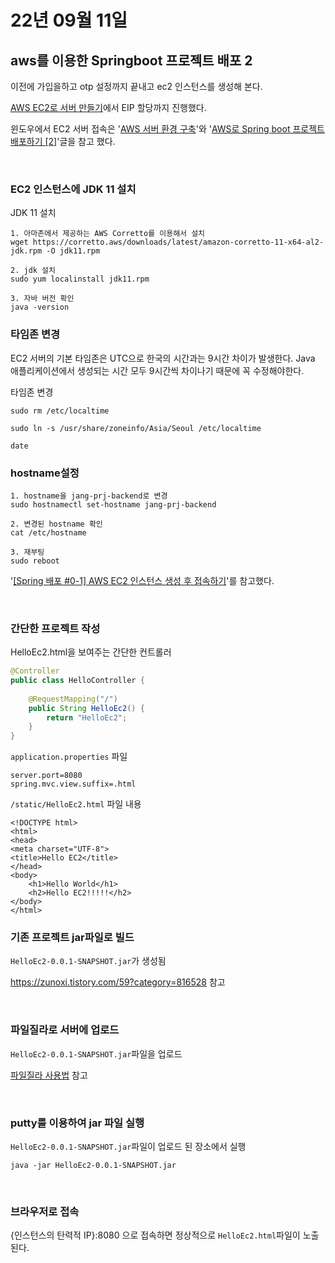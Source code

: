 # 22년 09월 11일


## aws를 이용한 Springboot 프로젝트 배포 2

이전에 가입을하고 otp 설정까지 끝내고 ec2 인스턴스를 생성해 본다.

[AWS EC2로 서버 만들기](https://velog.io/@nefertiri/AWS-EC2%EB%A1%9C-%EC%84%9C%EB%B2%84-%EB%A7%8C%EB%93%A4%EA%B8%B0)에서 EIP 할당까지 진행했다.

윈도우에서 EC2 서버 접속은 '[AWS 서버 환경 구축](https://velog.io/@swchoi0329/AWS-%EC%84%9C%EB%B2%84-%ED%99%98%EA%B2%BD-%EA%B5%AC%EC%B6%95)'와 '[AWS로 Spring boot 프로젝트 배포하기 [2]](https://velog.io/@yskim9718/AWS%EB%A1%9C-Spring-boot-%ED%94%84%EB%A1%9C%EC%A0%9D%ED%8A%B8-%EB%B0%B0%ED%8F%AC%ED%95%98%EA%B8%B0-2)'글을 참고 했다.

<br>

### EC2 인스턴스에 JDK 11 설치
JDK 11 설치
```
1. 아마존에서 제공하는 AWS Corretto를 이용해서 설치
wget https://corretto.aws/downloads/latest/amazon-corretto-11-x64-al2-jdk.rpm -O jdk11.rpm

2. jdk 설치
sudo yum localinstall jdk11.rpm

3. 자바 버전 확인
java -version
```


### 타임존 변경

EC2 서버의 기본 타임존은 UTC으로 한국의 시간과는 9시간 차이가 발생한다. Java 애플리케이션에서 생성되는 시간 모두 9시간씩 차이나기 때문에 꼭 수정해야한다.

타임존 변경
```
sudo rm /etc/localtime

sudo ln -s /usr/share/zoneinfo/Asia/Seoul /etc/localtime

date
```

### hostname설정

```
1. hostname을 jang-prj-backend로 변경
sudo hostnamectl set-hostname jang-prj-backend

2. 변경된 hostname 확인
cat /etc/hostname

3. 재부팅
sudo reboot
```
'[[Spring 배포 #0-1] AWS EC2 인스턴스 생성 후 접속하기](https://loosie.tistory.com/407)'를 참고했다.


<br>

### 간단한 프로젝트 작성

HelloEc2.html을 보여주는 간단한 컨트롤러
```java
@Controller
public class HelloController {
	
	@RequestMapping("/")
	public String HelloEc2() {
		return "HelloEc2";
	}
}
```

`application.properties` 파일
```
server.port=8080
spring.mvc.view.suffix=.html
```

`/static/HelloEc2.html` 파일 내용
```
<!DOCTYPE html>
<html>
<head>
<meta charset="UTF-8">
<title>Hello EC2</title>
</head>
<body>
	<h1>Hello World</h1>
	<h2>Hello EC2!!!!!</h2>
</body>
</html>
```

### 기존 프로젝트 jar파일로 빌드
`HelloEc2-0.0.1-SNAPSHOT.jar`가 생성됨

https://zunoxi.tistory.com/59?category=816528 참고

<br>

### 파일질라로 서버에 업로드
`HelloEc2-0.0.1-SNAPSHOT.jar`파일을 업로드

[파일질라 사용법](https://m.blog.naver.com/PostView.naver?isHttpsRedirect=true&blogId=anysecure3&logNo=220682941990) 참고

<br>

### putty를 이용하여 jar 파일 실행
`HelloEc2-0.0.1-SNAPSHOT.jar`파일이 업로드 된 장소에서 실행
```
java -jar HelloEc2-0.0.1-SNAPSHOT.jar
```

<br>

### 브라우저로 접속
{인스턴스의 탄력적 IP}:8080 으로 접속하면 정상적으로 `HelloEc2.html`파일이 노출된다.

<br>
